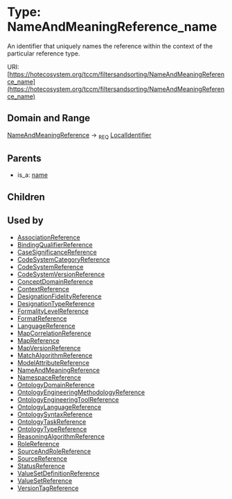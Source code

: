
# Type: NameAndMeaningReference_name


An identifier that uniquely names the reference within the context of the particular reference type.

URI: [https://hotecosystem.org/tccm/filtersandsorting/NameAndMeaningReference_name](https://hotecosystem.org/tccm/filtersandsorting/NameAndMeaningReference_name)


## Domain and Range

[NameAndMeaningReference](NameAndMeaningReference.md) ->  <sub>REQ</sub> [LocalIdentifier](types/LocalIdentifier.md)

## Parents

 *  is_a: [name](name.md)

## Children


## Used by

 * [AssociationReference](AssociationReference.md)
 * [BindingQualifierReference](BindingQualifierReference.md)
 * [CaseSignificanceReference](CaseSignificanceReference.md)
 * [CodeSystemCategoryReference](CodeSystemCategoryReference.md)
 * [CodeSystemReference](CodeSystemReference.md)
 * [CodeSystemVersionReference](CodeSystemVersionReference.md)
 * [ConceptDomainReference](ConceptDomainReference.md)
 * [ContextReference](ContextReference.md)
 * [DesignationFidelityReference](DesignationFidelityReference.md)
 * [DesignationTypeReference](DesignationTypeReference.md)
 * [FormalityLevelReference](FormalityLevelReference.md)
 * [FormatReference](FormatReference.md)
 * [LanguageReference](LanguageReference.md)
 * [MapCorrelationReference](MapCorrelationReference.md)
 * [MapReference](MapReference.md)
 * [MapVersionReference](MapVersionReference.md)
 * [MatchAlgorithmReference](MatchAlgorithmReference.md)
 * [ModelAttributeReference](ModelAttributeReference.md)
 * [NameAndMeaningReference](NameAndMeaningReference.md)
 * [NamespaceReference](NamespaceReference.md)
 * [OntologyDomainReference](OntologyDomainReference.md)
 * [OntologyEngineeringMethodologyReference](OntologyEngineeringMethodologyReference.md)
 * [OntologyEngineeringToolReference](OntologyEngineeringToolReference.md)
 * [OntologyLanguageReference](OntologyLanguageReference.md)
 * [OntologySyntaxReference](OntologySyntaxReference.md)
 * [OntologyTaskReference](OntologyTaskReference.md)
 * [OntologyTypeReference](OntologyTypeReference.md)
 * [ReasoningAlgorithmReference](ReasoningAlgorithmReference.md)
 * [RoleReference](RoleReference.md)
 * [SourceAndRoleReference](SourceAndRoleReference.md)
 * [SourceReference](SourceReference.md)
 * [StatusReference](StatusReference.md)
 * [ValueSetDefinitionReference](ValueSetDefinitionReference.md)
 * [ValueSetReference](ValueSetReference.md)
 * [VersionTagReference](VersionTagReference.md)
